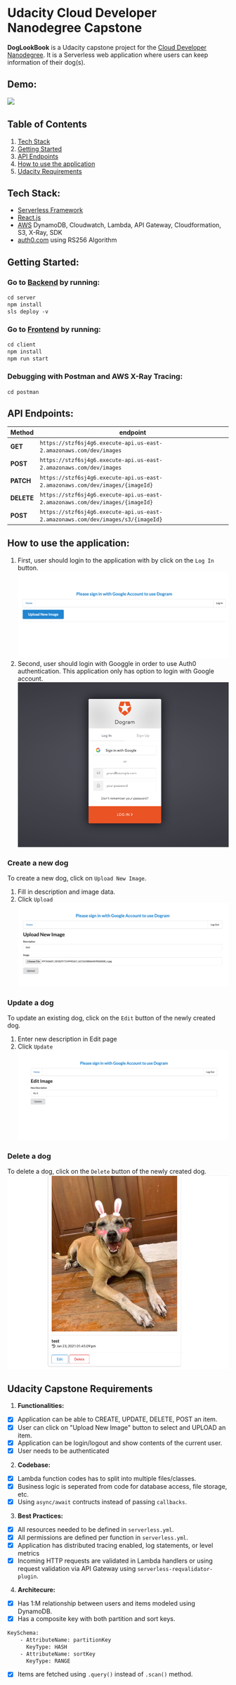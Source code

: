 # Udacity Cloud Developer Nanodegree Capstone

**DogLookBook** is a Udacity capstone project for the [Cloud Developer Nanodegree](https://www.udacity.com/course/cloud-developer-nanodegree--nd9990). It is a Serverless web application where users can keep information of their dog(s). 

## Demo: 
![](images/demo.gif)

## Table of Contents
1. [Tech Stack](#technologies)
2. [Getting Started](#getting-started)
3. [API Endpoints](#endpoints)
4. [How to use the application](#how-to-use-the-application)
5. [Udacity Requirements](#capstone-requirements)


## Tech Stack: 
- [Serverless Framework](https://www.serverless.com/)
- [React.js](https://reactjs.org/)
- [AWS](https://aws.amazon.com/) DynamoDB, Cloudwatch, Lambda, API Gateway, Cloudformation, S3, X-Ray, SDK
- [auth0.com](Auth0) using RS256 Algorithm

## Getting Started:
### Go to [Backend](server) by running: 
```
cd server
npm install
sls deploy -v
```

### Go to [Frontend](client) by running:
```
cd client
npm install
npm run start
```

### Debugging with Postman and AWS X-Ray Tracing: 
```
cd postman
```

## API Endpoints: 
| **Method** | **endpoint** |
| ---------- | ------------ |
| **GET**    | `https://stzf6sj4g6.execute-api.us-east-2.amazonaws.com/dev/images`|
| **POST**   | `https://stzf6sj4g6.execute-api.us-east-2.amazonaws.com/dev/images`|
| **PATCH**  | `https://stzf6sj4g6.execute-api.us-east-2.amazonaws.com/dev/images/{imageId}`|
| **DELETE** | `https://stzf6sj4g6.execute-api.us-east-2.amazonaws.com/dev/images/{imageId}`|
| **POST**   | `https://stzf6sj4g6.execute-api.us-east-2.amazonaws.com/dev/images/s3/{imageId}`|

## How to use the application: 
1. First, user should login to the application with by click on the ```Log In``` button.
![](images/1.png)
2. Second, user should login with Googgle in order to use Auth0 authentication. This application only has option to login with Google account. 
![](images/2.png)
### Create a new dog 
To create a new dog, click on ```Upload New Image```.
1. Fill in description and image data.
2. Click ```Upload```
![](images/3.png)

### Update a dog
To update an existing dog, click on the ```Edit``` button of the newly created dog.
1. Enter new description in Edit page
2. Click ```Update```
![](images/4.png)

### Delete a dog
To delete a dog, click on the ```Delete``` button of the newly created dog.
![](images/5.png)

## Udacity Capstone Requirements
1. **Functionalities:** 
- [x] Application can be able to CREATE, UPDATE, DELETE, POST an item.
- [x] User can click on "Upload New Image" button to select and UPLOAD an item. 
- [x] Application can be login/logout and show contents of the current user. 
- [x] User needs to be authenticated
2. **Codebase:** 
- [x] Lambda function codes has to split into multiple files/classes. 
- [x] Business logic is seperated from code for database access, file storage, etc. 
- [x] Using `async/await` contructs instead of passing `callbacks`. 
3. **Best Practices:**
- [x] All resources needed to be defined in `serverless.yml`. 
- [x] All permissions are defined per function in `serverless.yml`.
- [x] Application has distributed tracing enabled, log statements, or level metrics
- [x] Incoming HTTP requests are validated in Lambda handlers or using request validation via API Gateway using `serverless-reqvalidator-plugin`. 
4. **Architecure:** 
- [x] Has 1:M relationship between users and items modeled using DynamoDB. 
- [x] Has a composite key with both partition and sort keys. 
```
KeySchema: 
    - AttributeName: partitionKey
      KeyType: HASH
    - AttributeName: sortKey
      KeyType: RANGE
```
- [x] Items are fetched using `.query()` instead of `.scan()` method. 
